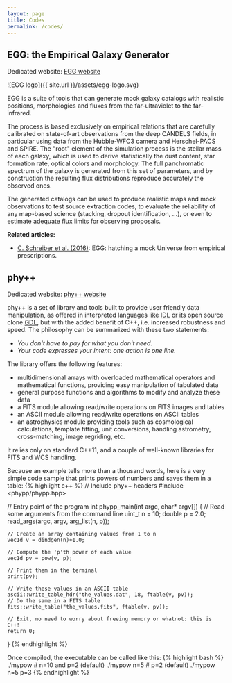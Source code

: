 ```yaml
---
layout: page
title: Codes
permalink: /codes/
---
```


## EGG: the Empirical Galaxy Generator

Dedicated website: [EGG website](http://cschreib.github.io/egg/)

![EGG logo]({{ site.url }}/assets/egg-logo.svg)

EGG is a suite of tools that can generate mock galaxy catalogs with realistic positions, morphologies and fluxes from the far-ultraviolet to the far-infrared.

The process is based exclusively on empirical relations that are carefully calibrated on state-of-art observations from the deep CANDELS fields, in particular using data from the Hubble-WFC3 camera and Herschel-PACS and SPIRE. The "root" element of the simulation process is the stellar mass of each galaxy, which is used to derive statistically the dust content, star formation rate, optical colors and morphology. The full panchromatic spectrum of the galaxy is generated from this set of parameters, and by construction the resulting flux distributions reproduce accurately the observed ones.

The generated catalogs can be used to produce realistic maps and mock observations to test source extraction codes, to evaluate the reliability of any map-based science (stacking, dropout identification, ...), or even to estimate adequate flux limits for observing proposals.

__Related articles:__

- [C. Schreiber et al. (2016)](http://adsabs.harvard.edu/abs/2016arXiv160605354S): EGG: hatching a mock Universe from empirical prescriptions.

## phy++

Dedicated website: [phy++ website](http://cschreib.github.io/phypp/)

phy++ is a set of library and tools built to provide user friendly data manipulation, as offered in interpreted languages like [IDL](http://www.exelisvis.com/ProductsServices/IDL.aspx) or its open source clone [GDL](http://gnudatalanguage.sourceforge.net/), but with the added benefit of C++, i.e. increased robustness and speed. The philosophy can be summarized with these two statements:

 - *You don't have to pay for what you don't need.*
 - *Your code expresses your intent: one action is one line.*

The library offers the following features:

 - multidimensional arrays with overloaded mathematical operators and
   mathematical functions, providing easy manipulation of tabulated data
 - general purpose functions and algorithms to modify and analyze these data
 - a FITS module allowing read/write operations on FITS images and tables
 - an ASCII module allowing read/write operations on ASCII tables
 - an astrophysics module providing tools such as cosmological calculations,
   template fitting, unit conversions, handling astrometry, cross-matching,
   image regriding, etc.

It relies only on standard C++11, and a couple of well-known libraries for FITS and WCS handling.

Because an example tells more than a thousand words, here is a very simple code sample that prints powers of numbers and saves them in a table:
{% highlight c++ %}
// Include phy++ headers
#include <phypp/phypp.hpp>

// Entry point of the program
int phypp_main(int argc, char* argv[]) {
    // Read some arguments from the command line
    uint_t n = 10;
    double p = 2.0;
    read_args(argc, argv, arg_list(n, p));

    // Create an array containing values from 1 to n
    vec1d v = dindgen(n)+1.0;

    // Compute the 'p'th power of each value
    vec1d pv = pow(v, p);

    // Print them in the terminal
    print(pv);

    // Write these values in an ASCII table
    ascii::write_table_hdr("the_values.dat", 18, ftable(v, pv));
    // Do the same in a FITS table
    fits::write_table("the_values.fits", ftable(v, pv));

    // Exit, no need to worry about freeing memory or whatnot: this is C++!
    return 0;
}
{% endhighlight %}

Once compiled, the executable can be called like this:
{% highlight bash %}
./mypow          # n=10 and p=2 (default)
./mypow n=5      # p=2 (default)
./mypow n=5 p=3
{% endhighlight %}
